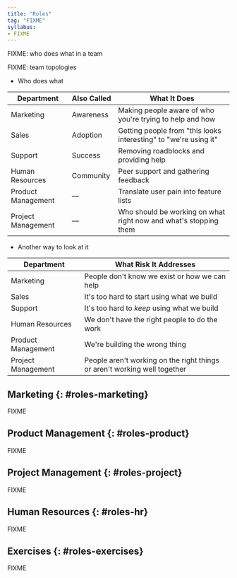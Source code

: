 ```yaml
---
title: "Roles"
tag: "FIXME"
syllabus:
- FIXME
---
```


FIXME: who does what in a team

FIXME: team topologies

- Who does what

| Department         | Also Called | What It Does |
| ------------------ | ----------- | ------------ |
| Marketing          | Awareness   | Making people aware of who you're trying to help and how |
| Sales              | Adoption    | Getting people from "this looks interesting" to "we're using it" |
| Support            | Success     | Removing roadblocks and providing help |
| Human Resources    | Community   | Peer support and gathering feedback |
| Product Management | —           | Translate user pain into feature lists |
| Project Management | —           | Who should be working on what right now and what's stopping them |

- Another way to look at it

| Department         | What Risk It Addresses |
| ------------------ | ---------------------- |
| Marketing          | People don't know we exist or how we can help |
| Sales              | It's too hard to start using what we build |
| Support            | It's too hard to *keep* using what we build |
| Human Resources    | We don't have the right people to do the work |
| Product Management | We're building the wrong thing |
| Project Management | People aren't working on the right things or aren't working well together |

## Marketing {: #roles-marketing}

FIXME

## Product Management {: #roles-product}

FIXME

## Project Management {: #roles-project}

FIXME

## Human Resources {: #roles-hr}

FIXME

## Exercises {: #roles-exercises}

FIXME
